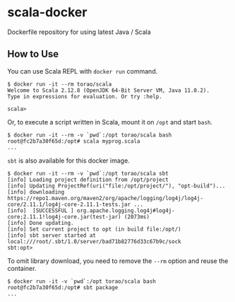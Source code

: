 # scala-docker
Dockerfile repository for using latest Java / Scala

## How to Use

You can use Scala REPL with `docker run` command.

```
$ docker run -it --rm torao/scala
Welcome to Scala 2.12.8 (OpenJDK 64-Bit Server VM, Java 11.0.2).
Type in expressions for evaluation. Or try :help.

scala> 
```

Or, to execute a script written in Scala, mount it on `/opt` and start `bash`.

```
$ docker run -it --rm -v `pwd`:/opt torao/scala bash
root@fc2b7a30f65d:/opt# scala myprog.scala
...
```

`sbt` is also available for this docker image.

```
$ docker run -it --rm -v `pwd`:/opt torao/scala sbt
[info] Loading project definition from /opt/project
[info] Updating ProjectRef(uri("file:/opt/project/"), "opt-build")...
[info] downloading https://repo1.maven.org/maven2/org/apache/logging/log4j/log4j-core/2.11.1/log4j-core-2.11.1-tests.jar ...
[info] 	[SUCCESSFUL ] org.apache.logging.log4j#log4j-core;2.11.1!log4j-core.jar(test-jar) (2073ms)
[info] Done updating.
[info] Set current project to opt (in build file:/opt/)
[info] sbt server started at local:///root/.sbt/1.0/server/bad71b82776d33c67b9c/sock
sbt:opt>
```

To omit library download, you need to remove the `--rm` option and reuse the container.

```
$ docker run -it -v `pwd`:/opt torao/scala bash
root@fc2b7a30f65d:/opt# sbt package
...
```
